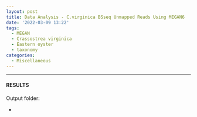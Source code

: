 ```yaml
---
layout: post
title: Data Analysis - C.virginica BSseq Unmapped Reads Using MEGAN6
date: '2022-03-09 13:22'
tags: 
  - MEGAN
  - Crassostrea virginica
  - Eastern oyster
  - taxonomy
categories: 
  - Miscellaneous
---
```




---

#### RESULTS

Output folder:

- []()

